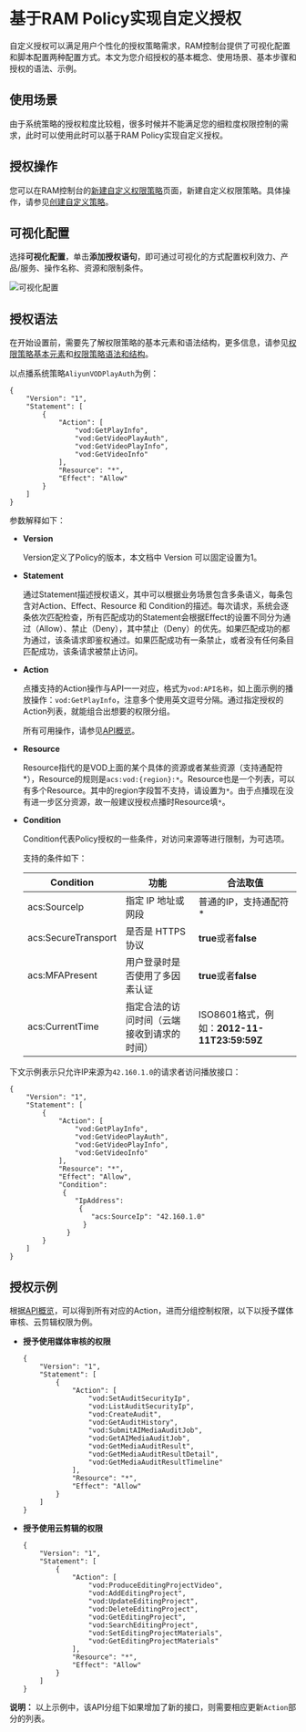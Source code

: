 # 基于RAM Policy实现自定义授权

自定义授权可以满足用户个性化的授权策略需求，RAM控制台提供了可视化配置和脚本配置两种配置方式。本文为您介绍授权的基本概念、使用场景、基本步骤和授权的语法、示例。

## 使用场景

由于系统策略的授权粒度比较粗，很多时候并不能满足您的细粒度权限控制的需求，此时可以使用此时可以基于RAM Policy实现自定义授权。

## 授权操作

您可以在RAM控制台的[新建自定义权限策略](https://ram.console.aliyun.com/policies/new?spm=a2c4g.11186623.2.18.37cd51f3RgSMm5)页面，新建自定义权限策略。具体操作，请参见[创建自定义策略](/intl.zh-CN/权限策略管理/自定义策略/创建自定义策略.md)。

## 可视化配置

选择**可视化配置**，单击**添加授权语句**，即可通过可视化的方式配置权利效力、产品/服务、操作名称、资源和限制条件。

![可视化配置](https://static-aliyun-doc.oss-accelerate.aliyuncs.com/assets/img/zh-CN/4653816061/p184476.png)

## 授权语法

在开始设置前，需要先了解权限策略的基本元素和语法结构，更多信息，请参见[权限策略基本元素](/intl.zh-CN/权限策略管理/权限策略语言/权限策略基本元素.md)和[权限策略语法和结构](/intl.zh-CN/权限策略管理/权限策略语言/权限策略语法和结构.md)。

以点播系统策略`AliyunVODPlayAuth`为例：

```
{
    "Version": "1",
    "Statement": [
        {
            "Action": [
                "vod:GetPlayInfo",
                "vod:GetVideoPlayAuth",
                "vod:GetVideoPlayInfo",
                "vod:GetVideoInfo"
            ],
            "Resource": "*",
            "Effect": "Allow"
        }
    ]
}
```

参数解释如下：

-   **Version**

    Version定义了Policy的版本，本文档中 Version 可以固定设置为1。

-   **Statement**

    通过Statement描述授权语义，其中可以根据业务场景包含多条语义，每条包含对Action、Effect、Resource 和 Condition的描述。每次请求，系统会逐条依次匹配检查，所有匹配成功的Statement会根据Effect的设置不同分为通过（Allow）、禁止（Deny），其中禁止（Deny）的优先。如果匹配成功的都为通过，该条请求即鉴权通过。如果匹配成功有一条禁止，或者没有任何条目匹配成功，该条请求被禁止访问。

-   **Action**

    点播支持的Action操作与API一一对应，格式为`vod:API名称`，如上面示例的播放操作：`vod:GetPlayInfo`，注意多个使用英文逗号分隔。通过指定授权的Action列表，就能组合出想要的权限分组。

    所有可用操作，请参见[API概览](/intl.zh-CN/服务端API/API概览.md)。

-   **Resource**

    Resource指代的是VOD上面的某个具体的资源或者某些资源（支持通配符\*），Resource的规则是`acs:vod:{region}:*`。Resource也是一个列表，可以有多个Resource。其中的region字段暂不支持，请设置为`*`。由于点播现在没有进一步区分资源，故一般建议授权点播时Resource填`*`。

-   **Condition**

    Condition代表Policy授权的一些条件，对访问来源等进行限制，为可选项。

    支持的条件如下：

    |Condition|功能|合法取值|
    |---------|--|----|
    |acs:SourceIp|指定 IP 地址或网段|普通的IP，支持通配符\*|
    |acs:SecureTransport|是否是 HTTPS 协议|**true**或者**false**|
    |acs:MFAPresent|用户登录时是否使用了多因素认证|**true**或者**false**|
    |acs:CurrentTime|指定合法的访问时间（云端接收到请求的时间）|ISO8601格式，例如：**2012-11-11T23:59:59Z**|


下文示例表示只允许IP来源为`42.160.1.0`的请求者访问播放接口：

```
{
    "Version": "1",
    "Statement": [
        {
            "Action": [
                "vod:GetPlayInfo",
                "vod:GetVideoPlayAuth",
                "vod:GetVideoPlayInfo",
                "vod:GetVideoInfo"
            ],
            "Resource": "*",
            "Effect": "Allow",
            "Condition":
             {
                "IpAddress":
                 {
                    "acs:SourceIp": "42.160.1.0"
                  }
              }
        }
    ]
}
```

## 授权示例

根据[API概览](/intl.zh-CN/服务端API/API概览.md)，可以得到所有对应的Action，进而分组控制权限，以下以授予媒体审核、云剪辑权限为例。

-   **授予使用媒体审核的权限**

    ```
    {
        "Version": "1",
        "Statement": [
            {
                "Action": [
                    "vod:SetAuditSecurityIp",
                    "vod:ListAuditSecurityIp",
                    "vod:CreateAudit",
                    "vod:GetAuditHistory",
                    "vod:SubmitAIMediaAuditJob",
                    "vod:GetAIMediaAuditJob",
                    "vod:GetMediaAuditResult",
                    "vod:GetMediaAuditResultDetail",
                    "vod:GetMediaAuditResultTimeline"
                ],
                "Resource": "*",
                "Effect": "Allow"
            }
        ]
    }
    ```

-   **授予使用云剪辑的权限**

    ```
    {
        "Version": "1",
        "Statement": [
            {
                "Action": [
                    "vod:ProduceEditingProjectVideo",
                    "vod:AddEditingProject",
                    "vod:UpdateEditingProject",
                    "vod:DeleteEditingProject",
                    "vod:GetEditingProject",
                    "vod:SearchEditingProject",
                    "vod:SetEditingProjectMaterials",
                    "vod:GetEditingProjectMaterials"
                ],
                "Resource": "*",
                "Effect": "Allow"
            }
        ]
    }
    ```


**说明：** 以上示例中，该API分组下如果增加了新的接口，则需要相应更新`Action`部分的列表。

